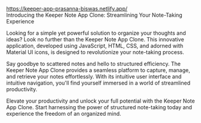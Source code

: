 https://keeper-app-prasanna-biswas.netlify.app/ <br/>
Introducing the Keeper Note App Clone: Streamlining Your Note-Taking Experience

Looking for a simple yet powerful solution to organize your thoughts and ideas? Look no further than the Keeper Note App Clone. This innovative application, developed using JavaScript, HTML, CSS, and adorned with Material UI icons, is designed to revolutionize your note-taking process.

Say goodbye to scattered notes and hello to structured efficiency. The Keeper Note App Clone provides a seamless platform to capture, manage, and retrieve your notes effortlessly. With its intuitive user interface and intuitive navigation, you'll find yourself immersed in a world of streamlined productivity.

Elevate your productivity and unlock your full potential with the Keeper Note App Clone. Start harnessing the power of structured note-taking today and experience the freedom of an organized mind.

